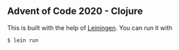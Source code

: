 ## Advent of Code 2020 - Clojure

This is built with the help of [Leiningen](https://leiningen.org/). You can run it with

```
$ lein run
```